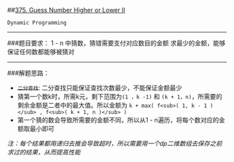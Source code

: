 ##[375. Guess Number Higher or Lower II](https://leetcode.com/problems/guess-number-higher-or-lower-ii/discuss/)

`Dynamic Programming`

---
###题目要求：
1 - n 中猜数，猜错需要支付对应数目的金额
求最少的金额，能够保证任何数都能够被猜对

---
###解题思路：
- ~~`二分查找`~~: 二分查找只能保证查找次数最少，不能保证金额最少
- 猜第一个数k时，所需k元，剩下范围为`(1 ，k -1)` 和 `(k + 1，n)`，所需要的剩余金额是二者中的最大值。所以金额为 `k + max( f<sub>( 1, k - 1 )</sub> , f<sub>( k + 1, n )</sub> )`
- 第一个猜的数会导致所需要的金额不同，所以从1 - n遍历，将每个数对应的金额取最小即可

*注：每个结果都用递归去推会导致超时，所以需要用一个dp二维数组去保存之前求过的结果，从而提高性能*